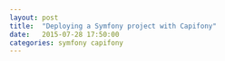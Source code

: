 ```yaml
---
layout: post
title:  "Deploying a Symfony project with Capifony"
date:   2015-07-28 17:50:00
categories: symfony capifony
---
```

